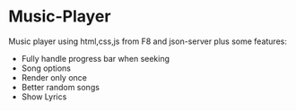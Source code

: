 # Music-Player
Music player using html,css,js from F8 and json-server plus some features:
+ Fully handle progress bar when seeking
+ Song options
+ Render only once
+ Better random songs 
+ Show Lyrics
